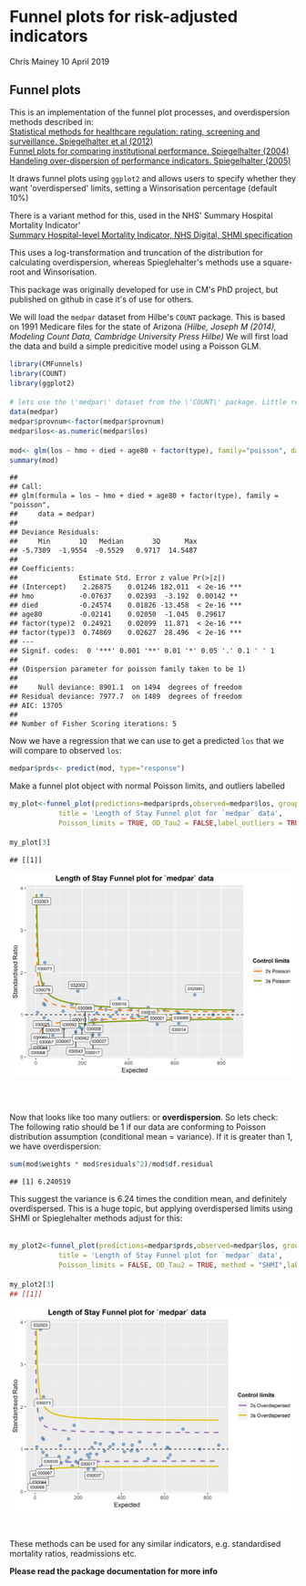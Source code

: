 Funnel plots for risk-adjusted indicators
================
Chris Mainey
10 April 2019

Funnel plots
------------

This is an implementation of the funnel plot processes, and overdispersion methods described in:<br> [Statistical methods for healthcare regulation: rating, screening and surveillance. Spiegelhalter et al (2012)](https://rss.onlinelibrary.wiley.com/doi/full/10.1111/j.1467-985X.2011.01010.x)<br> [Funnel plots for comparing institutional performance. Spiegelhalter (2004)](https://onlinelibrary.wiley.com/doi/10.1002/sim.1970)<br> [Handeling over-dispersion of performance indicators. Spiegelhalter (2005)](https://qualitysafety.bmj.com/content/14/5/347)<br>

It draws funnel plots using `ggplot2` and allows users to specify whether they want 'overdispersed' limits, setting a Winsorisation percentage (default 10%)

There is a variant method for this, used in the NHS' Summary Hospital Mortality Indicator'<br> [Summary Hospital-level Mortality Indicator, NHS Digital, SHMI specification](https://digital.nhs.uk/data-and-information/publications/ci-hub/summary-hospital-level-mortality-indicator-shmi) <br>

This uses a log-transformation and truncation of the distribution for calculating overdispersion, whereas Spieglehalter's methods use a square-root and Winsorisation.

This package was originally developed for use in CM's PhD project, but published on github in case it's of use for others.

We will load the `medpar` dataset from Hilbe's `COUNT` package. This is based on 1991 Medicare files for the state of Arizona *(Hilbe, Joseph M (2014), Modeling Count Data, Cambridge University Press Hilbe)* We will first load the data and build a simple predicitive model using a Poisson GLM.

``` r
library(CMFunnels)
library(COUNT)
library(ggplot2)

# lets use the \'medpar\' dataset from the \'COUNT\' package. Little reformatting needed
data(medpar)
medpar$provnum<-factor(medpar$provnum)
medpar$los<-as.numeric(medpar$los)

mod<- glm(los ~ hmo + died + age80 + factor(type), family="poisson", data=medpar)
summary(mod)
```

    ## 
    ## Call:
    ## glm(formula = los ~ hmo + died + age80 + factor(type), family = "poisson", 
    ##     data = medpar)
    ## 
    ## Deviance Residuals: 
    ##     Min       1Q   Median       3Q      Max  
    ## -5.7309  -1.9554  -0.5529   0.9717  14.5487  
    ## 
    ## Coefficients:
    ##               Estimate Std. Error z value Pr(>|z|)    
    ## (Intercept)    2.26875    0.01246 182.011  < 2e-16 ***
    ## hmo           -0.07637    0.02393  -3.192  0.00142 ** 
    ## died          -0.24574    0.01826 -13.458  < 2e-16 ***
    ## age80         -0.02141    0.02050  -1.045  0.29617    
    ## factor(type)2  0.24921    0.02099  11.871  < 2e-16 ***
    ## factor(type)3  0.74869    0.02627  28.496  < 2e-16 ***
    ## ---
    ## Signif. codes:  0 '***' 0.001 '**' 0.01 '*' 0.05 '.' 0.1 ' ' 1
    ## 
    ## (Dispersion parameter for poisson family taken to be 1)
    ## 
    ##     Null deviance: 8901.1  on 1494  degrees of freedom
    ## Residual deviance: 7977.7  on 1489  degrees of freedom
    ## AIC: 13705
    ## 
    ## Number of Fisher Scoring iterations: 5

Now we have a regression that we can use to get a predicted `los` that we will compare to observed `los`:

``` r
medpar$prds<- predict(mod, type="response")
```

Make a funnel plot object with normal Poisson limits, and outliers labelled

``` r
my_plot<-funnel_plot(predictions=medpar$prds,observed=medpar$los, group = medpar$provnum, 
            title = 'Length of Stay Funnel plot for `medpar` data', 
            Poisson_limits = TRUE, OD_Tau2 = FALSE,label_outliers = TRUE)

my_plot[3]
```

    ## [[1]]

<img src="README_files/figure-markdown_github/funnel1-1.png" width="672" style="display: block; margin: auto;" />

<br><br>

Now that looks like too many outliers: or **overdispersion**. So lets check: <br> The following ratio should be 1 if our data are conforming to Poisson distribution assumption (conditional mean = variance). If it is greater than 1, we have overdispersion:

``` r
sum(mod$weights * mod$residuals^2)/mod$df.residual
```

    ## [1] 6.240519

This suggest the variance is 6.24 times the condition mean, and definitely overdispersed. This is a huge topic, but applying overdispersed limits using SHMI or Spieglehalter methods adjust for this:

``` r

my_plot2<-funnel_plot(predictions=medpar$prds,observed=medpar$los, group = medpar$provnum, 
            title = 'Length of Stay Funnel plot for `medpar` data', 
            Poisson_limits = FALSE, OD_Tau2 = TRUE, method = "SHMI",label_outliers = TRUE)

my_plot2[3]
## [[1]]
```

<img src="README_files/figure-markdown_github/funnel2-1.png" width="672" style="display: block; margin: auto;" />

<br><br> These methods can be used for any similar indicators, e.g. standardised mortality ratios, readmissions etc.

**Please read the package documentation for more info**
